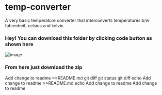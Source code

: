 # temp-converter
A very basic temperature converter that interconverts temperatures b/w fahrenheit, celsius and kelvin.

### Hey! You can download this folder by clicking code button as shown here

![image](https://github.com/user-attachments/assets/f488fab2-ff83-479e-a8d1-f67910b50df1)

### From here just download the zip
Add change to readme >>README.md
git diff
git status
git diff
echo Add change to readme >>README.md
echo Add change to readme
Add change to readme
